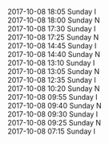 2017-10-08 18:05 Sunday  I  
2017-10-08 18:00 Sunday  N  
2017-10-08 17:30 Sunday  I  
2017-10-08 17:25 Sunday  N  
2017-10-08 14:45 Sunday  I  
2017-10-08 14:40 Sunday  N  
2017-10-08 13:10 Sunday  I  
2017-10-08 13:05 Sunday  N  
2017-10-08 12:35 Sunday  I  
2017-10-08 10:20 Sunday  N  
2017-10-08 09:55 Sunday  I  
2017-10-08 09:40 Sunday  N  
2017-10-08 09:30 Sunday  I  
2017-10-08 09:25 Sunday  N  
2017-10-08 07:15 Sunday  I  
